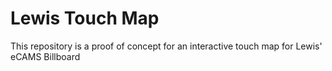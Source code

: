 # Lewis Touch Map
This repository is a proof of concept for an interactive
touch map for Lewis' eCAMS Billboard